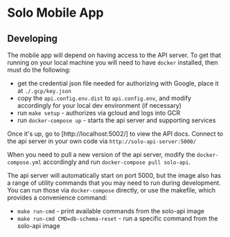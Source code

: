 # Solo Mobile App #

## Developing ##

The mobile app will depend on having access to the API server.  To get that running on your local machine you will need to have `docker` installed, then must do the following:

* get the credential json file needed for authorizing with Google, place it at `./.gcp/key.json`
* copy the `api.config.env.dist` to `api.config.env`, and modify accordingly for your local dev environment (if necessary)
* run `make setup` - authorizes via gcloud and logs into GCR
* run `docker-compose up` - starts the api server and supporting services

Once it's up, go to [http://localhost:5002/] to view the API docs.  Connect to the api server in your own code via `http://solo-api-server:5000/`

When you need to pull a new version of the api server, modify the `docker-compose.yml` accordingly and run `docker-compose pull solo-api`.

The api server will automatically start on port 5000, but the image also has a range of utility commands that you may need to run during development.  You can run those via `docker-compose` directly, or use the makefile, which provides a convenience command:

* `make run-cmd` - print available commands from the solo-api image
* `make run-cmd CMD=db-schema-reset` - run a specific command from the solo-api image
